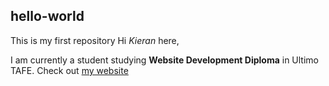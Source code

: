 ## hello-world
This is my first repository
Hi _Kieran_ here,

I am currently a student studying **Website Development Diploma** in Ultimo TAFE. Check out [my website](https://kierancho.wordpress.com)

